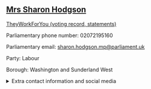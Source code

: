 ## <a href="https://members.parliament.uk/member/1521/contact">Mrs Sharon Hodgson</a>

<a href="https://www.theyworkforyou.com/mp/11592/sharon_hodgson/washington_and_sunderland_west">TheyWorkForYou (voting record, statements)</a> 

Parliamentary phone number: 02072195160 

Parliamentary email: sharon.hodgson.mp@parliament.uk 

Party: Labour 

Borough: Washington and Sunderland West 

<details><summary>Extra contact information and social media</summary> 
<li>Website: http://www.sharonhodgson.org/</li>
<li>Twitter: https://twitter.com/SharonHodgsonMP</li>
<li>Constituency office phone number: 01914172000</li>
<li>Constituency office email: sharon.hodgson.mp@parliament.uk</li>
<li>Facebook:</li>
<li>Instagram:</li>
<li>Youtube:</li>
<li>Linkedin:</li>
<li>Government department phone number:</li>
<li>Government department email:</li>
<li>Threads:</li>
<li>Party office phone number:</li>
<li>Party office email:</li>
<li>Tiktok:</li>
</details>